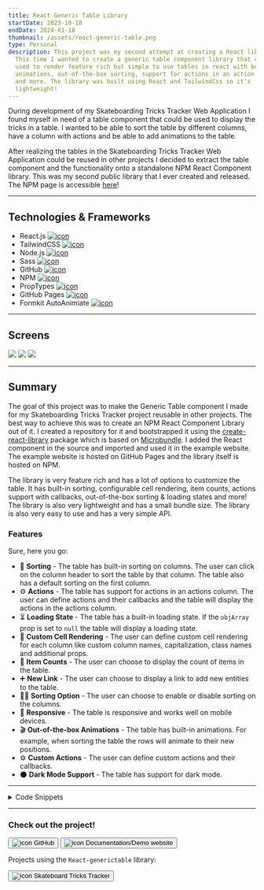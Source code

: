 ```yaml
---
title: React Generic Table Library
startDate: 2023-10-18
endDate: 2024-01-18
thumbnail: /assets/react-generic-table.png
type: Personal
description: This project was my second attempt at creating a React library.
  This time I wanted to create a generic table component library that could be
  used to render feature rich but simple to use tables in react with built-in
  animations, out-of-the-box sorting, support for actions in an action column
  and more. The library was built using React and TailwindCss so it's
  lightweight!
---
```

During development of my Skateboarding Tricks Tracker Web Application I found myself in need of a table component that could be used to display the tricks in a table. I wanted to be able to sort the table by different columns, have a column with actions and be able to add animations to the table.

After realizing the tables in the Skateboarding Tricks Tracker Web Application could be reused in other projects I decided to extract the table component and the functionality onto a standalone NPM React Component library. This was my second public library that I ever created and released. The NPM page is accessible [here](https://www.npmjs.com/package/react-generic-table)!

- - -

## Technologies & Frameworks

<ul class="icon-list">
<li>React.js <a href="https://react.dev/"><img src="/assets/react.png" alt="icon"></a></li>
<li>TailwindCSS <a href="https://tailwindcss.com/"><img src="/assets/tailwindcss.png" alt="icon"></a></li>
<li>Node.js <a href="https://nodejs.org/en"><img src="/assets/nodejs.png" alt="icon"></a></li>
<li>Sass <a href="https://sass-lang.com/"><img src="/assets/sass.png" alt="icon"></a></li>
<li>GitHub <a href="https://github.com/"><img src="/assets/github.png" alt="icon"></a></li>
<li>NPM <a href="https://www.npmjs.com/"><img src="/assets/npm.png" alt="icon"></a></li>
<li>PropTypes <a href="https://github.com/facebook/prop-types"><img src="/assets/proptypes.png" alt="icon"></a></li>
<li>GitHub Pages <a href="https://pages.github.com/"><img src="/assets/github_pages.png" alt="icon"></a></li>
<li>Formkit AutoAnimiate <a href="https://auto-animate.formkit.com/"><img src="/assets/autoAnimate.png" alt="icon"></a></li>
</ul>

- - -

## Screens

<div class="images-grid">
<img src="/assets/react-generic-table_3.png" />
<img src="/assets/react-generic-table_1.png" />
<img src="/assets/react-generic-table_2.png" />
</div>

- - -

## Summary

The goal of this project was to make the Generic Table component I made for my Skateboarding Tricks Tracker project reusable in other projects. The best way to achieve this was to create an NPM React Component Library out of it. I created a repository for it and bootstrapped it using the [create-react-library](https://www.npmjs.com/package/create-react-library) package which is based on [Microbundle](https://github.com/developit/microbundle). I added the React component in the source and imported and used it in the example website. The example website is hosted on GitHub Pages and the library itself is hosted on NPM.

The library is very feature rich and has a lot of options to customize the table. It has built-in sorting, configurable cell rendering, item counts, actions support with callbacks, out-of-the-box sorting & loading states and more! The library is also very lightweight and has a small bundle size. The library is also very easy to use and has a very simple API.

### Features

Sure, here you go:

* 🔄 **Sorting** - The table has built-in sorting on columns. The user can click on the column header to sort the table by that column. The table also has a default sorting on the first column.
* ⚙️ **Actions** - The table has support for actions in an actions column. The user can define actions and their callbacks and the table will display the actions in the actions column.
* ⏳ **Loading State** - The table has a built-in loading state. If the `objArray` prop is set to `null` the table will display a loading state.
* 🎨 **Custom Cell Rendering** - The user can define custom cell rendering for each column like custom column names, capitalization, class names and additional props.
* 🔢 **Item Counts** - The user can choose to display the count of items in the table.
* ➕ **New Link** - The user can choose to display a link to add new entities to the table.
* 🔄🚫 **Sorting Option** - The user can choose to enable or disable sorting on the columns.
* 📱 **Responsive** - The table is responsive and works well on mobile devices.
* 🎬 **Out-of-the-box Animations** - The table has built-in animations. For example, when sorting the table the rows will animate to their new positions.
* ⚙️ **Custom Actions** - The user can define custom actions and their callbacks.
* 🌑 **Dark Mode Support** - The table has support for dark mode.

- - -

<details >
<summary>Code Snippets</summary>
<div>

The following are some code snippets of component code that is powerful, demonstrates good coding practices and that I'm proud of. The snippets demonstrate clean, concise and powerful code. *(Code has been compacted in some cases).*

**Library Index.js**\
This code snippet shows the entire source code of the Generic Table component itself. It shows the entire component code and the props that the component accepts. The component is a functional component and uses hooks to manage state and side effects. The component uses the `useAutoAnimate` hook from the `formkit-auto-animate` library to animate the table rows when sorting the table.

Styling is done using TailwindCSS using a prefix of `rgt-` to avoid conflicts with other TailwindCSS classes

The `GenericTableDataRow` component is a child component of the `GenericTable` component and is used to render the rows of the table. It uses the `deepGet` function to get the value of a nested object property in case the value is nested in the object.

```jsx
const duration = 250; // default auto-animate duration

/**
 * Generic table component
 * @param objArray {Array} - Array of objects to display in table
 * @param columns {Array} - Array of column names or objects with key as column name and options as value
 * @param actions {Array} - Array of action objects with key as action name and value as element function
 * @param entityName {String} - Name of entity to display in table
 * @param onAction {Function} - Callback function to handle actions
 * @param [options] {Object} - Options object
 *     @param [options.showCount] {Boolean} - Whether to show count of objects in table
 *     @param [options.newLink] {String} - Link to create new entity
 *     @param [options.actionsColumnName] {String} - Custom name for the actions column
 *     @param [options.sorting] {Boolean} - Whether to enable sorting on columns
 * @returns {JSX.Element} - Generic table component
 * @constructor - GenericTable
 */

function GenericTable({
  objArray = null,
  columns = [],
  actions,
  entityName = "item",
  onAction = () => {},
  ...options
}) {
  const [columnSortDirection, setColumnSortDirection] = useState({ [columns[0]]: "asc" });
  const [loading, setLoading] = useState(objArray === null);
  const [objArrayState, setObjArrayState] = useState(objArray || []);
  const [tableBody, enableAnimations] = useAutoAnimate();

  if (actions?.length) columns = [...columns, "actions"];

  useEffect(() => sort(getColumnProp(columns[0]), "asc"), []); // Default ascending sort on first column

  useEffect(() => {
    const operations = () => {
      setObjArrayState(objArray || []);
      setLoading(objArray === null);
      const [[column, direction]] = Object.entries(columnSortDirection);
      if (objArray) sort(column, direction); // Sort again if objArray changes
    };

    objArrayState?.length > objArray?.length ? deAnimate(operations) : operations(); // Disable animations if an item was removed
  }, [objArray]);

  const sort = (column, direction) => {
    setObjArrayState((prevObjArrayState) =>
      prevObjArrayState.sort((a, b) => {
        const normalize = (value) => (isString(value) ? value.toUpperCase() : value || "");
        if (normalize(a[column]) > normalize(b[column])) return direction === "asc" ? 1 : -1;
        if (normalize(a[column]) < normalize(b[column])) return direction === "asc" ? -1 : 1;
        return 0;
      }),
    );
    setColumnSortDirection({ [column]: direction });
  };

  const deAnimate = (fn) => {
    enableAnimations(false);
    fn();
    setTimeout(() => enableAnimations(true), duration);
  };

  const getColumnProp = (col) => (isString(col) ? col : Object.keys(col)[0]);

  const { showCount, newLink, actionsColumnName, sorting = true, className = "" } = options;
  const hasItems = !!objArrayState.length;

  return (
    <div className={`${className} react-generic-table rgt-flex rgt-flex-col rgt-items-center rgt-overflow-y-hidden`}>
      <table className="rgt-relative rgt-mx-auto rgt-table-auto rgt-text-neutral-900 dark:rgt-text-neutral-100">
        <thead className="rgt-bg-neutral-200 dark:rgt-bg-neutral-700">
          <tr>
            {columns.map((col) => {
              let isActionsColumn = false;
              let colName = isString(col) ? col : Object.values(col)[0].alias || Object.keys(col)[0];
              const colProp = getColumnProp(col);
              if (colName === "actions") {
                colName = actionsColumnName || colName;
                isActionsColumn = true;
              }

              return (
                <th key={colName} className="rgt-p-3 sm:rgt-p-4">
                  <div className="rgt-flex rgt-justify-center rgt-gap-2">
                    <p className="rgt-font-bold">{capitalize(colName)}</p>
                    {sorting && !loading && hasItems && (
                      <>
                        {columnSortDirection[colProp] === "asc" && (
                          <ChevronDownIcon
                            className="rgt-h-6 rgt-w-6 rgt-cursor-pointer"
                            onClick={() => sort(colProp, "desc")}
                          />
                        )}
                        {columnSortDirection[colProp] === "desc" && (
                          <ChevronUpIcon
                            className="rgt-h-6 rgt-w-6 rgt-cursor-pointer"
                            onClick={() => sort(colProp, "asc")}
                          />
                        )}
                        {!isActionsColumn && !columnSortDirection[colProp] && (
                          <ChevronUpDownIcon
                            className="rgt-h-6 rgt-w-6 rgt-cursor-pointer"
                            onClick={() => sort(colProp, "asc")}
                          />
                        )}
                      </>
                    )}
                  </div>
                </th>
              );
            })}
          </tr>
        </thead>
        <tbody
          className="rgt-bg-neutral-50 after:rgt-absolute after:rgt-bottom-0 after:rgt-left-0 after:rgt-h-[2px] after:rgt-w-full after:rgt-bg-neutral-400 dark:rgt-bg-neutral-800"
          ref={tableBody}
        >
          {!hasItems && (
            <tr>
              <td className="rgt-sm:p-4 rgt-p-2" colSpan={columns.length}>
                <div className="rgt-flex rgt-justify-center rgt-gap-2">
                  {loading ? <Loader className="rgt-mx-auto rgt-my-24" /> : `No ${entityName}s found.`}
                  {newLink && !loading && <IconLink title={`New ${entityName}`} href={newLink} Icon={PlusIcon} />}
                </div>
              </td>
            </tr>
          )}
          {objArrayState.map((obj) => (
            <GenericTableDataRow
              key={obj.id}
              obj={obj}
              columns={columns}
              actions={actions}
              onRowAction={(...params) => onAction(...params, entityName)}
            />
          ))}
        </tbody>
        {(showCount || newLink) && (
          <tfoot>
            <tr>
              {newLink && (
                <td colSpan={!showCount ? columns.length : 1}>
                  <IconLink title={`New ${entityName}`} label="Add new" href={newLink} Icon={PlusIcon} />
                </td>
              )}
              {showCount && (
                <>
                  {columns.length > 2 && <td colSpan={columns.length - (newLink ? 2 : 1)} />}
                  <td className="rgt-text-end">
                    {objArrayState.length} {capitalize(entityName) + sOrNoS(objArrayState.length)}
                  </td>
                </>
              )}
            </tr>
          </tfoot>
        )}
      </table>
    </div>
  );
}

const colPropsToOmit = ["key", "alias", "capitalize", "onClick"];

function GenericTableDataRow({ obj, columns, actions, onRowAction }) {
  const objColumnMap = {};

  columns.forEach((col) => {
    const [[colName, colProps]] = isString(col) ? [[col]] : Object.entries(col);
    if (colName === "actions") {
      objColumnMap[colName] = { colProps, value: actions }; // Value of actions column are the actions itself
    } else {
      objColumnMap[colName] = { colProps, value: deepGet(obj, colName) };
    }
  });

  const formatActions = (name, value) =>
    value.map((actionObj) => {
      const [[action, elementFunc]] = Object.entries(actionObj);
      if (typeof elementFunc !== "function") {
        console.warn(`No element function provided for action ${actionObj}`);
        return null;
      }
      return cloneElement(elementFunc(obj), {
        onClick: elementFunc(obj).props.onClick
          ? () => {
              elementFunc(obj).props.onClick();
              onRowAction(action, obj);
            }
          : () => onRowAction(action, obj),
        key: action,
      });
    });

  return (
    <tr className="rgt-relative after:rgt-absolute after:rgt-left-0 after:rgt-h-[2px] after:rgt-w-full after:rgt-bg-neutral-400">
      {Object.entries(objColumnMap).map(([colName, colData]) => {
        const { value, colProps } = colData;
        return colName === "actions" ? (
          <td key={colName} className="rgt-p-3 sm:rgt-p-4">
            <div className="rgt-flex rgt-justify-center rgt-gap-2">{formatActions(colName, value)}</div>
          </td>
        ) : (
          <td key={colName} className="rgt-p-3 sm:rgt-p-4">
            <span
              {...omit(colProps, colPropsToOmit)}
              {...(colProps?.onClick && { onClick: () => colProps?.onClick(obj) })}
            >
              {colProps?.capitalize === false ? value.toString() : capitalize(value)}
            </span>
          </td>
        );
      })}
    </tr>
  );
}
```

**CommonUtils.js File**

This code snippet shows a collection of utility functions that are used in the library. The functions are used to perform common operations like capitalizing the first letter of a string, comparing two objects to see if they are equal (deep), checking if a variable is an object, checking if a variable is a string, omitting properties from an object and getting the value of a nested object property.

```javascript
/**
 * Capitalize the first letter of a string
 * @param value {string | number}
 * @returns {string}
 */
export const capitalize = (value) => value?.toString()?.charAt(0)?.toUpperCase() + value?.toString()?.slice(1);

/**
 * Whether to add an 's' to a word depending on the value of a number representing an amount
 * @param amount {number} - The quantity of something
 * @returns {string} - and S or an empty string
 */
export const sOrNoS = (amount) => (amount > 1 || amount === 0 ? 's' : '');

/**
 * Compare two objects to see if they are equal (deep)
 * @param object1 {object}
 * @param object2 {object}
 * @returns {boolean}
 */
export function deepEqual(object1, object2) {
  const keys1 = Object.keys(object1);
  const keys2 = Object.keys(object2);

  if (keys1.length !== keys2.length) return false;

  return keys1.every((key) => {
    const val1 = object1[key];
    const val2 = object2[key];

    const areObjects = isObject(val1) && isObject(val2);
    return areObjects ? deepEqual(val1, val2) : val1 === val2;
  });
}

/**
 * Check if a variable is an object
 * @param object {*} - Variable to check
 * @returns {boolean} - Whether the variable is an object
 */
export function isObject(object) {
  return object != null && typeof object === 'object';
}

/**
 * Check if a variable is a string
 * @param val {*} - Variable to check
 * @returns {boolean} - Whether the variable is a string or not
 */
export const isString = (val) => typeof val === 'string';

/**
 * Omit properties from an object
 * @param object {object} - Object to omit properties from
 * @param keys {array} - Array of keys to omit from the object
 * @returns {{}} - Object with omitted properties removed
 */
export function omit(object, keys) {
  if (!object) return {};
  return Object.keys(object)
    .filter((key) => !keys.includes(key))
    .reduce((acc, key) => {
      acc[key] = object[key];
      return acc;
    }, {});
}

/**
 * Get the value of a nested object property
 * @param object {object} - Object to get the value from
 * @param path {string} - Path to the property (e.g. 'foo.bar.baz')
 * @returns {*} - Value of the property
 */
export const deepGet = (object, path) => {
  const keys = path.split('.');
  if (!keys.length) return object; // if path is empty string return object
  if (keys.length === 1) return object[keys[0]]; // if path is one key return object[key]
  let value = object;
  keys.forEach((key) => (value = isObject(value) ? value[key] : undefined));
  return value;
};
```

</div>
</details>

- - -

### Check out the project!

[<button>![icon](/assets/github.png) GitHub</button>](https://github.com/alianza/react-generic-table)
[<button>![icon](/assets/react-generic-table_3.png) Documentation/Demo website</button>](https://alianza.github.io/react-generic-table/)

Projects using the `React-generictable` library:

[<button>![icon](/assets/tricks.jwvbremen.nl_2.png) Skateboard Tricks Tracker</button>](https://tricks.jwvbremen.nl/)
